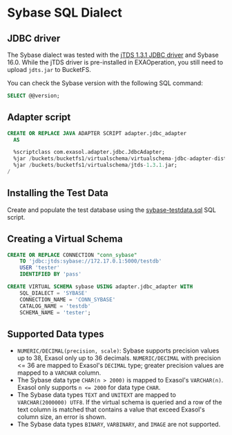 # Sybase SQL Dialect

## JDBC driver

The Sybase dialect was tested with the [jTDS 1.3.1 JDBC driver](https://sourceforge.net/projects/jtds/files/jtds/1.3.1/) and Sybase 16.0.
While the jTDS driver is pre-installed in EXAOperation, you still need to upload `jdts.jar` to BucketFS.

You can check the Sybase version with the following SQL command:

```sql
SELECT @@version;
```

## Adapter script

```sql
CREATE OR REPLACE JAVA ADAPTER SCRIPT adapter.jdbc_adapter
  AS

  %scriptclass com.exasol.adapter.jdbc.JdbcAdapter;
  %jar /buckets/bucketfs1/virtualschema/virtualschema-jdbc-adapter-dist-1.14.0.jar;
  %jar /buckets/bucketfs1/virtualschema/jtds-1.3.1.jar;
/
```

## Installing the Test Data

Create and populate the test database using the [sybase-testdata.sql](../../jdbc-adapter/integration-test-data/sybase.sql) SQL script.

## Creating a Virtual Schema

```sql
CREATE OR REPLACE CONNECTION "conn_sybase"
	TO 'jdbc:jtds:sybase://172.17.0.1:5000/testdb'
	USER 'tester'
	IDENTIFIED BY 'pass'

CREATE VIRTUAL SCHEMA sybase USING adapter.jdbc_adapter WITH
	SQL_DIALECT = 'SYBASE'
	CONNECTION_NAME = 'CONN_SYBASE'
	CATALOG_NAME = 'testdb'
	SCHEMA_NAME = 'tester';
```

## Supported Data types

* `NUMERIC/DECIMAL(precision, scale)`: Sybase supports precision values up to 38, Exasol only up to 36 decimals. `NUMERIC/DECIMAL` with precision <= 36 are mapped to Exasol's `DECIMAL` type; greater precision values are mapped to a `VARCHAR` column.
* The Sybase data type `CHAR(n > 2000)` is mapped to Exasol's `VARCHAR(n)`. Exasol only supports `n <= 2000` for data type `CHAR`.
* The Sybase data types `TEXT` and `UNITEXT` are mapped to `VARCHAR(2000000) UTF8`. If the virtual schema is queried and a row of the text column is matched that contains a value that exceed Exasol's column size, an error is shown.
* The Sybase data types `BINARY`, `VARBINARY`, and `IMAGE` are not supported.